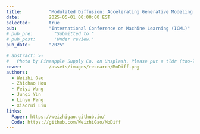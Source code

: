 ```yaml
---
title:          "Modulated Diffusion: Accelerating Generative Modeling with Modulated Quantization"
date:           2025-05-01 00:00:00 EST
selected:       true
pub:            "International Conference on Machine Learning (ICML)"
# pub_pre:        "Submitted to "
# pub_post:       'Under review.'
pub_date:       "2025"

# abstract: >-
#   Photo by Pineapple Supply Co. on Unsplash. Please put a tldr (too-long-didnt-read, 1~2 sentences) of your publication here. It is not recommended to put the actual abstract here because it is usually too long to fit in. $\LaTeX$ is supported. $a=b+c$.
cover:          /assets/images/research/MoDiff.png
authors:
  - Weizhi Gao
  - Zhichao Hou
  - Feiyi Wang
  - Junqi Yin
  - Linyu Peng
  - Xiaorui Liu
links:
  Paper: https://weizhigao.github.io/
  Code: https://github.com/WeizhiGao/MoDiff
---
```

